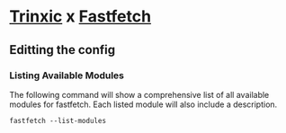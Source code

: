 # [Trinxic]() x [Fastfetch]()
## Editting the config
### Listing Available Modules
The following command will show a comprehensive list of all available
modules for fastfetch. Each listed module will also include a
description.
```
fastfetch --list-modules
```
